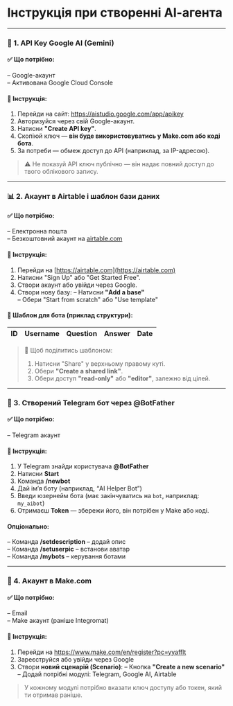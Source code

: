 # Інструкція при створенні АІ-агента

---

### 🔑 1. **API Key Google AI (Gemini)**

#### ✅ Що потрібно:
– Google-акаунт  
– Активована Google Cloud Console

#### 📌 Інструкція:
1. Перейди на сайт: https://aistudio.google.com/app/apikey  
2. Авторизуйся через свій Google-акаунт.  
3. Натисни **"Create API key"**.  
4. Скопіюй ключ — **він буде використовуватись у Make.com або коді бота**.  
5. За потреби — обмеж доступ до API (наприклад, за IP-адресою).  

> ⚠️ Не показуй API ключ публічно — він надає повний доступ до твого облікового запису.

---

### 📊 2. **Акаунт в Airtable і шаблон бази даних**

#### ✅ Що потрібно:
– Електронна пошта  
– Безкоштовний акаунт на [airtable.com](https://airtable.com/)

#### 📌 Інструкція:
1. Перейди на [https://airtable.com](https://airtable.com)  
2. Натисни "Sign Up" або "Get Started Free".  
3. Створи акаунт або увійди через Google.  
4. Створи нову базу:
    – Натисни **"Add a base"**  
    – Обери "Start from scratch" або "Use template"  

#### 🔁 Шаблон для бота (приклад структури):

| ID | Username | Question | Answer | Date |
|----|----------|----------|--------|------|

> 📎 Щоб поділитись шаблоном:
> 1. Натисни "Share" у верхньому правому куті.  
> 2. Обери **"Create a shared link"**.  
> 3. Обери доступ **"read-only"** або **"editor"**, залежно від цілей.

---

### 🤖 3. **Створений Telegram бот через @BotFather**

#### ✅ Що потрібно:
– Telegram акаунт

#### 📌 Інструкція:
1. У Telegram знайди користувача **@BotFather**  
2. Натисни **Start**  
3. Команда **/newbot**  
4. Дай ім’я боту (наприклад, “AI Helper Bot”)  
5. Введи юзернейм бота (має закінчуватись на `bot`, наприклад: `my_aibot`)  
6. Отримаєш **Token** — збережи його, він потрібен у Make або коді.

#### Опціонально:
– Команда **/setdescription** – додай опис  
– Команда **/setuserpic** – встанови аватар  
– Команда **/mybots** – керування ботами

---

### 🔄 4. **Акаунт в Make.com**

#### ✅ Що потрібно:
– Email  
– Make акаунт (раніше Integromat)

#### 📌 Інструкція:
1. Перейди на https://www.make.com/en/register?pc=yyafflt  
2. Зареєструйся або увійди через Google  
3. Створи **новий сценарій (Scenario)**:
    – Кнопка **"Create a new scenario"**  
    – Додай потрібні модулі: Telegram, Google AI, Airtable  

> У кожному модулі потрібно вказати ключ доступу або токен, який ти отримав раніше.
